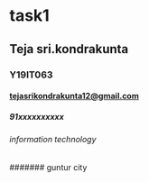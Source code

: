 # task1
## Teja sri.kondrakunta
### Y19IT063
#### tejasrikondrakunta12@gmail.com
##### 91xxxxxxxxxx
###### information technology
####### guntur city

